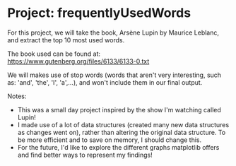 # Project: frequentlyUsedWords

For this project, we will take the book, Arsène Lupin by Maurice Leblanc, and extract the top 10 most used words. 

The book used can be found at: https://www.gutenberg.org/files/6133/6133-0.txt

We will makes use of stop words (words that aren't very interesting, such as: 'and', 'the', 'I', 'a',...), and won't include them in our final output.

Notes:
- This was a small day project inspired by the show I'm watching called Lupin!
- I made use of a lot of data structures (created many new data structures as changes went on), rather than altering the original data structure.  To be more efficient and to save on memory, I should change this.
- For the future, I'd like to explore the different graphs matplotlib offers and find better ways to represent my findings!
